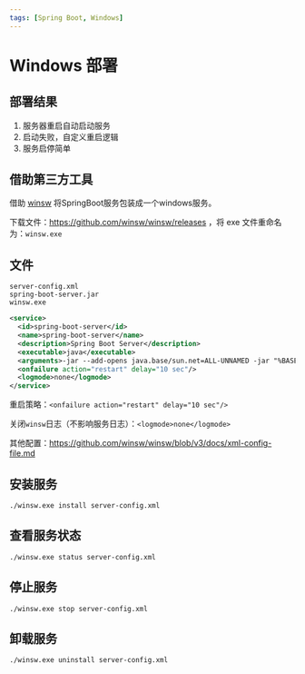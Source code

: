 ```yaml
---
tags: [Spring Boot, Windows]
---
```


# Windows 部署

## 部署结果

1. 服务器重启自动启动服务
2. 启动失败，自定义重启逻辑
3. 服务启停简单

## 借助第三方工具

借助 [winsw](https://github.com/winsw/winsw) 将SpringBoot服务包装成一个windows服务。

下载文件：https://github.com/winsw/winsw/releases ，将 exe 文件重命名为：`winsw.exe`

## 文件

```
server-config.xml
spring-boot-server.jar
winsw.exe
```

```xml title="server-config.xml"
<service>
  <id>spring-boot-server</id>
  <name>spring-boot-server</name>
  <description>Spring Boot Server</description>
  <executable>java</executable>
  <arguments>-jar --add-opens java.base/sun.net=ALL-UNNAMED -jar "%BASE%\spring-boot-server.jar" --spring.profiles.active=dev</arguments>
  <onfailure action="restart" delay="10 sec"/>
  <logmode>none</logmode>
</service>
```

重启策略：`<onfailure action="restart" delay="10 sec"/>`

关闭`winsw`日志（不影响服务日志）：`<logmode>none</logmode>`

其他配置：https://github.com/winsw/winsw/blob/v3/docs/xml-config-file.md

## 安装服务

```shell
./winsw.exe install server-config.xml
```

## 查看服务状态

```shell
./winsw.exe status server-config.xml
```

## 停止服务

```shell
./winsw.exe stop server-config.xml
```

## 卸载服务

```shell
./winsw.exe uninstall server-config.xml
```
